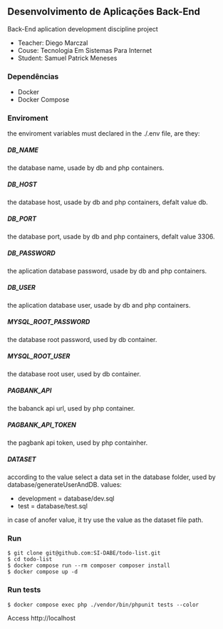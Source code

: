 ## Desenvolvimento de Aplicações Back-End

Back-End aplication development discipline project

- Teacher: Diego Marczal
- Couse: Tecnologia Em Sistemas Para Internet
- Student: Samuel Patrick Meneses

### Dependências

-   Docker
-   Docker Compose

### Enviroment
the enviroment variables must declared in the ./.env file, are they:

##### DB_NAME
the database name, usade by db and php containers.

##### DB_HOST
the database host, usade by db and php containers, defalt value db.

##### DB_PORT
the database port, usade by db and php containers, defalt value 3306.

##### DB_PASSWORD
the aplication database password, usade by db and php containers.

##### DB_USER
the aplication database user, usade by db and php containers.

##### MYSQL_ROOT_PASSWORD
the database root password, used by db container.

##### MYSQL_ROOT_USER
the database root user, used by db container.

##### PAGBANK_API
the babanck api url, used by php container.

##### PAGBANK_API_TOKEN
the pagbank api token, used by php containher.

##### DATASET
according to the value select a data set in the database folder, used by database/generateUserAndDB.
values:
-   development = database/dev.sql
-   test = database/test.sql

in case of anofer value, it try use the value as the dataset file path. 
### Run

```
$ git clone git@github.com:SI-DABE/todo-list.git
$ cd todo-list
$ docker compose run --rm composer composer install
$ docker compose up -d
```

### Run tests 
```
$ docker compose exec php ./vendor/bin/phpunit tests --color
```

Access http://localhost

